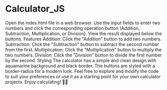 # Calculator_JS
Open the index.html file in a web browser.
Use the input fields to enter two numbers and click the corresponding operation button (Addition, Subtraction, Multiplication, or Division).
View the result displayed below the buttons.
Features
Addition: Click the "Addition" button to add two numbers.
Subtraction: Click the "Subtraction" button to subtract the second number from the first.
Multiplication: Click the "Multiplication" button to multiply the two numbers.
Division: Click the "Division" button to divide the first number by the second.
Styling
The calculator has a simple and clean design with aquamarine background and black border. The buttons are styled with a border-radius for a modern look.
Feel free to explore and modify the code to suit your preferences or use it as a starting point for your own calculator projects. Enjoy calculating! 🧮✨
